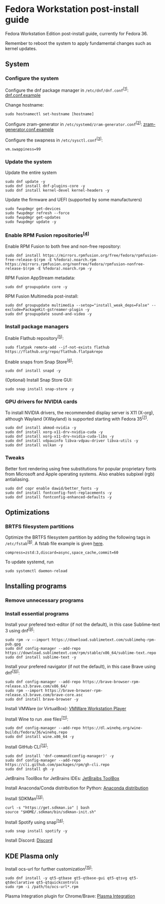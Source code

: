 # Fedora Workstation post-install guide


Fedora Workstation Edition post-install guide, currently for Fedora 36. 

Remember to reboot the system to apply fundamental changes such as kernel updates.


## System


### Configure the system

Configure the dnf package manager in `/etc/dnf/dnf.conf`<sup>[[1]]</sup>: [dnf.conf.example](https://github.com/mBelisarius/Fedora-post-install/blob/main/dnf.conf.example)

Change hostname: 
```
sudo hostnamectl set-hostname [hostname]
```

Configure zram-generator in `/etc/systemd/zram-generator.conf`<sup>[[2]]</sup>: [zram-generator.conf.example](https://github.com/mBelisarius/Fedora-post-install/blob/main/zram-generator.conf.example)

Configure the swapness in `/etc/sysctl.conf`<sup>[[3]]</sup>: 
```
vm.swappiness=99
```

### Update the system

Update the entire system
```
sudo dnf update -y
sudo dnf install dnf-plugins-core -y
sudo dnf install kernel-devel kernel-headers -y
```

Update the firmware and UEFI (supported by some manufacturers)
```
sudo fwupdmgr get-devices
sudo fwupdmgr refresh --force
sudo fwupdmgr get-updates
sudo fwupdmgr update -y
```

### Enable RPM Fusion repositories<sup>[[4]]</sup>
    
Enable RPM Fusion to both free and non-free repository: 
```
sudo dnf install https://mirrors.rpmfusion.org/free/fedora/rpmfusion-free-release-$(rpm -E %fedora).noarch.rpm https://mirrors.rpmfusion.org/nonfree/fedora/rpmfusion-nonfree-release-$(rpm -E %fedora).noarch.rpm -y
```

RPM Fusion AppStream metadata: 
```
sudo dnf groupupdate core -y
```

RPM Fusion Multimedia post-install: 
```
sudo dnf groupupdate multimedia --setop="install_weak_deps=False" --exclude=PackageKit-gstreamer-plugin -y
sudo dnf groupupdate sound-and-video -y
```

### Install package managers
    
Enable Flathub repository<sup>[[5]]</sup>: 
```
sudo flatpak remote-add --if-not-exists flathub https://flathub.org/repo/flathub.flatpakrepo
```
    
Enable snaps from Snap Store<sup>[[6]]</sup>: 
```
sudo dnf install snapd -y
```

(Optional) Install Snap Store GUI: 
```
sudo snap install snap-store -y
```

### GPU drivers for NVIDIA cards

To install NVIDIA drivers, the recommended display server is X11 (X-org), although Wayland (XWayland) is supported starting with Fedora 35<sup>[[7]]</sup>.
```
sudo dnf install akmod-nvidia -y
sudo dnf install xorg-x11-drv-nvidia-cuda -y
sudo dnf install xorg-x11-drv-nvidia-cuda-libs -y
sudo dnf install vdpauinfo libva-vdpau-driver libva-utils -y
sudo dnf install vulkan -y
```

### Tweaks

Better font rendering using free substitutions for popular proprietary fonts from Microsoft and Apple operating systems. Also enables subpixel (rgb) antialiasing.
```
sudo dnf copr enable dawid/better_fonts -y
sudo dnf install fontconfig-font-replacements -y
sudo dnf install fontconfig-enhanced-defaults -y
```


## Optimizations


### BRTFS filesystem partitions

Optimize the BRTFS filesystem partition by adding the following tags in `/etc/fstab`<sup>[[8]]</sup>. A fstab file example is given [here](https://github.com/mBelisarius/Fedora-post-install/blob/main/fstab.example).
```
compress=zstd:3,discard=async,space_cache,commit=60
```

To update systemd, run
```
sudo systemctl daemon-reload
```


## Installing programs


### Remove unnecessary programs

### Install essential programs

Install your prefered text-editor (if not the default), in this case Sublime-text 3 using dnf<sup>[[9]]</sup>: 
```
sudo rpm -v --import https://download.sublimetext.com/sublimehq-rpm-pub.gpg
sudo dnf config-manager --add-repo https://download.sublimetext.com/rpm/stable/x86_64/sublime-text.repo
sudo dnf install sublime-text -y
```

Install your prefered navigator (if not the default), in this case Brave using dnf<sup>[[10]]</sup>: 
```
sudo dnf config-manager --add-repo https://brave-browser-rpm-release.s3.brave.com/x86_64/
sudo rpm --import https://brave-browser-rpm-release.s3.brave.com/brave-core.asc
sudo dnf install brave-browser -y
```

Install VMWare (or VirtualBox): [VMWare Workstation Player](https://customerconnect.vmware.com/en/downloads/details?downloadGroup=WKST-PLAYER-1624&productId=1039&rPId=91446)

Install Wine to run .exe files<sup>[[11]]</sup>: 
```
sudo dnf config-manager --add-repo https://dl.winehq.org/wine-builds/fedora/36/winehq.repo
sudo dnf install wine.x86_64 -y
```

Install GitHub CLI<sup>[[12]]</sup>: 
```
sudo dnf install 'dnf-command(config-manager)' -y
sudo dnf config-manager --add-repo https://cli.github.com/packages/rpm/gh-cli.repo
sudo dnf install gh -y
```

JetBrains ToolBox for JetBrains IDEs: [JetBraibs ToolBox](https://www.jetbrains.com/toolbox-app/)

Install Anaconda/Conda distribution for Python: [Anaconda distribution](https://www.anaconda.com/products/distribution)

Install SDKMan<sup>[[13]]</sup>:
```
curl -s "https://get.sdkman.io" | bash
source "$HOME/.sdkman/bin/sdkman-init.sh"
```

Install Spotify using snap<sup>[[14]]</sup>: 
```
sudo snap install spotify -y
```

Install Discord: [Discord](https://discord.com/)


## KDE Plasma only


Install ocs-url for further customization<sup>[[15]]</sup>: 
```
sudo dnf install -y qt5-qtbase qt5-qtbase-gui qt5-qtsvg qt5-qtdeclarative qt5-qtquickcontrols
sudo rpm -i /path/to/ocs-url*.rpm
```

Plasma Integration plugin for Chrome/Brave: [Plasma Integration](https://chrome.google.com/webstore/detail/plasma-integration/cimiefiiaegbelhefglklhhakcgmhkai?)


[1]: <https://dnf.readthedocs.io/en/latest/conf_ref.html> "dnf documentation"
[2]: <https://github.com/systemd/zram-generator/blob/main/man/zram-generator.conf.md> "zram documentation"
[3]: <https://www.howtogeek.com/449691/what-is-swapiness-on-linux-and-how-to-change-it/> "Swapness article"
[4]: <https://rpmfusion.org/Configuration> "RPM Fusion documentation"
[5]: <https://flatpak.org/setup/Fedora> "Flatpak setup"
[6]: <https://snapcraft.io/install/snap-store/fedora)> "Snap install guide"
[7]: <https://rpmfusion.org/Howto/NVIDIA> "NVIDIA drivers install guide for Fedora"
[8]: <https://btrfs.readthedocs.io/en/latest/Administration.html#mount-options> "BRTFS documentation"
[9]: <https://www.sublimetext.com/docs/linux_repositories.html#dnf> "Sublime text install guide"
[10]: <https://brave.com/linux/#release-channel-installation> "Brave install guide"
[11]: <https://wiki.winehq.org/Fedora> "Wine install guide"
[12]: <https://github.com/cli/cli/blob/trunk/docs/install_linux.md> "GitHub CLI install guide"
[13]: <https://sdkman.io/install> "SDKMan install guide"
[14]: <https://www.spotify.com/br/download/linux/> "Spotify download"
[15]: <https://store.kde.org/p/1136805/> "ocs-url download"
